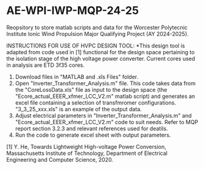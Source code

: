 # AE-WPI-IWP-MQP-24-25
Reopsitory to store matlab scripts and data for the Worcester Polytecnic Institute Ionic Wind Propulsion Major Qualifying Project (AY 2024-2025).

INSTRUCTIONS FOR USE OF HVPC DESIGN TOOL:
  *This design tool is adapted from code used in [1] functional for the design space pertaining to the isolation stage of the high voltage power converter. Current cores used in analysis are ETD 3f35 cores.

  1. Download files in "MATLAB and .xls Files" folder.
  2. Open "Inverter_Transformer_Analysis.m" file. This code takes data from the "CoreLossData.xls" file as input to the design space (the "Ecore_actual_EEER_xfmer_LCC_V2.m" matlab script) and generates an excel file containing a selection of transfmromer configurations. "3_3_25_xxx.xls" is an example of the output data.
  3. Adjust electrical parameters in "Inverter_Transformer_Analysis.m" and "Ecore_actual_EEER_xfmer_LCC_V2.m" code to suit needs. Refer to MQP report section 3.2.3 and relevant references used for deatils.
  4. Run the code to generate excel sheet with output parameters.

[1] Y. He, Towards Lightweight High-voltage Power Conversion, Massachusetts Institute of Technology, Department of Electrical Engineering and Computer Science, 2020.

